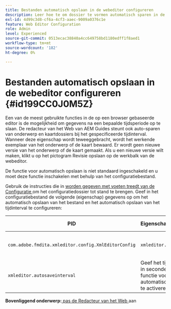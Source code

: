```yaml
---
title: Bestanden automatisch opslaan in de webeditor configureren
description: Leer hoe te om dossier te vormen automatisch sparen in de Redacteur van het Web
exl-id: 4d99c3d8-cf6a-4cf3-aaec-9009a0376c1e
feature: Web Editor Configuration
role: Admin
level: Experienced
source-git-commit: 0513ecac38840a4cc649758bd1180edff1f8aed1
workflow-type: tm+mt
source-wordcount: '182'
ht-degree: 0%

---
```


# Bestanden automatisch opslaan in de webeditor configureren {#id199CC0J0M5Z}

Een van de meest gebruikte functies in de op een browser gebaseerde editor is de mogelijkheid om gegevens na een bepaalde tijdsperiode op te slaan. De redacteur van het Web van AEM Guides steunt ook auto-sparen van onderwerp en kaartdossiers bij het gespecificeerde tijdinterval. Wanneer deze eigenschap wordt teweeggebracht, wordt het werkende exemplaar van het onderwerp of de kaart bewaard. Er wordt geen nieuwe versie van het onderwerp of de kaart gemaakt. Als u een nieuwe versie wilt maken, klikt u op het pictogram Revisie opslaan op de werkbalk van de webeditor.

De functie voor automatisch opslaan is niet standaard ingeschakeld en u moet deze functie inschakelen met behulp van het configuratiebestand.

Gebruik de instructies die in [ worden gegeven met voeten treedt van de Configuratie ](download-install-additional-config-override.md#) om het configuratiedossier tot stand te brengen. Geef in het configuratiebestand de volgende \(eigenschap\) gegevens op om het automatisch opslaan van het bestand en het automatisch opslaan van het tijdinterval te configureren:

| PID | Eigenschappensleutel | Waarde van eigenschap |
|---|------------|--------------|
| `com.adobe.fmdita.xmleditor.config.XmlEditorConfig` | `xmleditor.autosave` | Boolean \(true/false\).<br> **Standaardwaarde**: vals |
| `xmleditor.autosaveinterval` | Geef het tijdsinterval in seconden op om de functie voor automatisch opslaan te activeren. |

**Bovenliggend onderwerp:**[ pas de Redacteur van het Web ](conf-web-editor.md) aan
